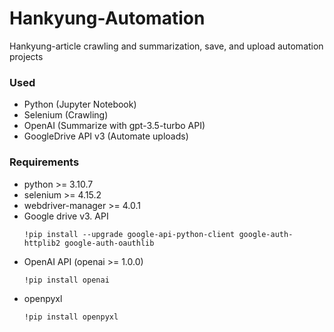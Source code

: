 # Hankyung-Automation
Hankyung-article crawling and summarization, save, and upload automation projects

### Used
- Python (Jupyter Notebook)
- Selenium (Crawling)
- OpenAI  (Summarize with gpt-3.5-turbo API)
- GoogleDrive API v3 (Automate uploads)

### Requirements
- python >= 3.10.7
- selenium >= 4.15.2
- webdriver-manager >= 4.0.1
- Google drive v3. API
    ```
    !pip install --upgrade google-api-python-client google-auth-httplib2 google-auth-oauthlib
    ```
- OpenAI API (openai >= 1.0.0)
  ```
  !pip install openai
  ```
- openpyxl
    ```
    !pip install openpyxl
    ```